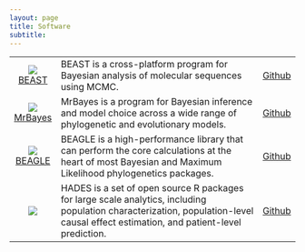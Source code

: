 ```yaml
---
layout: page
title: Software
subtitle: 
---
```


<table class="no-alt-background">
    <tr>
        <td>
            <center>
                <a href="https://beast.community/" target="_blank"><img class="software-logo" src="../assets/img/logos/beast-icon.png" target="_blank" /><br>BEAST</a>
            </center>
        </td>
        <td>
            BEAST is a cross-platform program for Bayesian analysis of molecular sequences using MCMC.
        </td>
        <td>
            <a href="https://github.com/beast-dev/beast-mcmc" target="_blank">Github</a>
        </td>
    </tr>
    <tr>
        <td>
            <center>
                <a href="https://nbisweden.github.io/MrBayes/index.html" target="_blank"><img class="software-logo" src="../assets/img/logos/Bayes.jpeg" target="_blank" /><br>MrBayes</a>
            </center>
        </td>
        <td>
            MrBayes is a program for Bayesian inference and model choice across a wide range of phylogenetic and evolutionary models. 
        </td>
        <td>
            <a href="https://github.com/NBISweden/MrBayes" target="_blank">Github</a>
        </td>
    </tr>
    <tr>
        <td>
            <center>
                <a href="https://beagle-dev.github.io/" target="_blank"><img class="software-logo" src="../assets/img/logos/beagle-logo.png" target="_blank" /><br>BEAGLE</a>
            </center>
        </td>
        <td>
            BEAGLE is a high-performance library that can perform the core calculations at the heart of most Bayesian and Maximum Likelihood phylogenetics packages.
        </td>
        <td>
            <a href="https://github.com/beagle-dev/beagle-lib" target="_blank">Github</a>
        </td>
    </tr>
    <tr>
        <td>
            <center>
                <a href="https://ohdsi.github.io/Hades/" target="_blank"><img class="software-logo" src="../assets/img/logos/hades-logo.png" target="_blank" /></a>
            </center>
        </td>
        <td>
        HADES is a set of open source R packages for large scale analytics, including population characterization, population-level causal effect estimation, and patient-level prediction.
        </td>
        <td>
            <a href="https://github.com/OHDSI/Hades" target="_blank">Github</a>
        </td>
    </tr>
</table>
